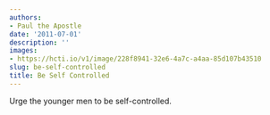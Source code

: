 ```yaml
---
authors:
- Paul the Apostle
date: '2011-07-01'
description: ''
images:
- https://hcti.io/v1/image/228f8941-32e6-4a7c-a4aa-85d107b43510
slug: be-self-controlled
title: Be Self Controlled
---
```


Urge the younger men to be self-controlled.